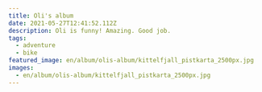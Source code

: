 ```yaml
---
title: Oli's album
date: 2021-05-27T12:41:52.112Z
description: Oli is funny! Amazing. Good job.
tags:
  - adventure
  - bike
featured_image: en/album/olis-album/kittelfjall_pistkarta_2500px.jpg
images:
  - en/album/olis-album/kittelfjall_pistkarta_2500px.jpg
---
```


